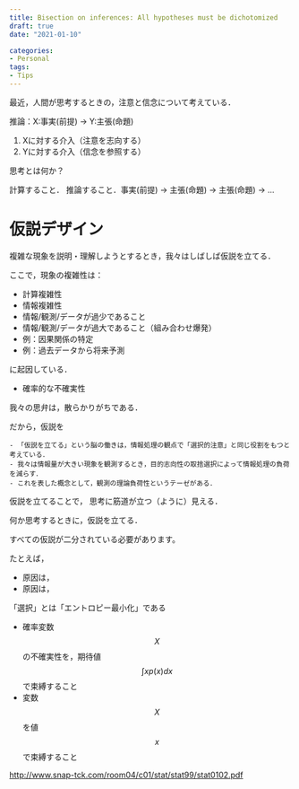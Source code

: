 ```yaml
---
title: Bisection on inferences: All hypotheses must be dichotomized
draft: true
date: "2021-01-10"

categories:
- Personal
tags:
- Tips
---
```


最近，人間が思考するときの，注意と信念について考えている．

推論：X:事実(前提) → Y:主張(命題)


1. Xに対する介入（注意を志向する）
2. Yに対する介入（信念を参照する）

思考とは何か？

計算すること．
推論すること．事実(前提) → 主張(命題) → 主張(命題) → ...


# 仮説デザイン

複雑な現象を説明・理解しようとするとき，我々はしばしば仮説を立てる．

ここで，現象の複雑性は：

- 計算複雑性
- 情報複雑性
- 情報/観測/データが過少であること
- 情報/観測/データが過大であること（組み合わせ爆発）
- 例：因果関係の特定
- 例：過去データから将来予測

に起因している．

- 確率的な不確実性

我々の思弁は，散らかりがちである．

だから，仮説を

```
- 「仮説を立てる」という脳の働きは，情報処理の観点で「選択的注意」と同じ役割をもつと考えている．
- 我々は情報量が大きい現象を観測するとき，目的志向性の取捨選択によって情報処理の負荷を減らす．
- これを表した概念として，観測の理論負荷性というテーゼがある．
```



仮説を立てることで，
思考に筋道が立つ（ように）見える．

何か思考するときに，仮説を立てる．

すべての仮説が二分されている必要があります。



たとえば，

- 原因は，
- 原因は，



「選択」とは「エントロピー最小化」である


- 確率変数$$X$$の不確実性を，期待値$$\int xp(x) dx$$で束縛すること
- 変数$$X$$を値$$x$$で束縛すること



http://www.snap-tck.com/room04/c01/stat/stat99/stat0102.pdf


